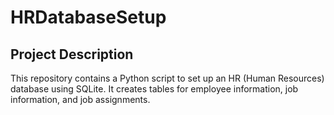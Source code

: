 ﻿# HRDatabaseSetup
## Project Description
This repository contains a Python script to set up an HR (Human Resources) database using SQLite. It creates tables for employee information, job information, and job assignments.
